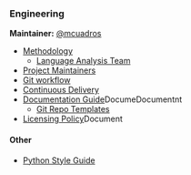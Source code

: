 ### Engineering

**Maintainer:** [@mcuadros](https://github.com/mcuadros)

* [Methodology](methodology.md)
  * [Language Analysis Team](methodology-language-analysis.md)
* [Project Maintainers](maintainers.md)
* [Git workflow](git-flow.md)
* [Continuous Delivery](continuous-delivery.md)
* [Documentation Guide](documentation.md)DocumeDocumentnt
  * [Git Repo Templates](documents/)
* [Licensing Policy](icensing.md)Document

#### Other

* [Python Style Guide](python-style-guide.md)